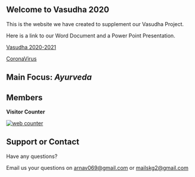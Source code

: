 ## **Welcome to Vasudha 2020**

This is the website we have created to supplement our Vasudha Project.

Here is a link to our Word Document and a Power Point Presentation.

[Vasudha 2020-2021](https://docs.google.com/file/d/1Nu4bOvSgZvhiug3O1kgtYygH8QI_pfSe/edit?usp=docslist_api&filetype=msword)

[CoronaVirus](https://drive.google.com/file/d/18FGk2f3JbWM8_CqvvECNQkRfA_1WwkHj/view?usp=sharing)

## Main Focus: *Ayurveda*

## Members

<p align="center">
 
 **Visitor Counter**
 
 <!-- Start of WebFreeCounter Code -->
<a href="https://www.webfreecounter.com/" target="_blank"><img src="https://www.webfreecounter.com/hit.php?id=gvfakax&nd=5&style=3" border="0" alt="web counter"></a>
<!-- End of WebFreeCounter Code -->
 </p>

## Support or Contact
 
 Have any questions? 
 
 Email us your questions on [arnav069@gmail.com](arnav069@gmail.com) or [mailskg2@gmail.com](mailskg2@gmail.com)
